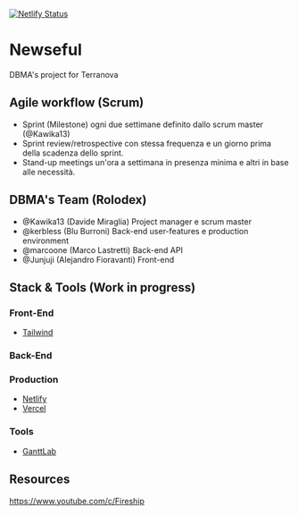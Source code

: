 [![Netlify Status](https://api.netlify.com/api/v1/badges/0a5f0390-6d4e-4269-8090-9510b8fb2982/deploy-status)](https://app.netlify.com/sites/newseful/deploys)

# Newseful
DBMA's project for Terranova

## Agile workflow (Scrum)
- Sprint (Milestone) ogni due settimane definito dallo scrum master (@Kawika13)
- Sprint review/retrospective con stessa frequenza e un giorno prima della scadenza dello sprint.
- Stand-up meetings un'ora a settimana in presenza minima e altri in base alle necessità.


## DBMA's Team (Rolodex)
- @Kawika13 (Davide Miraglia) Project manager e scrum master
- @kerbless (Blu Burroni) Back-end user-features e production environment
- @marcoone (Marco Lastretti) Back-end API
- @Junjuji (Alejandro Fioravanti) Front-end

## Stack & Tools (Work in progress)

### Front-End
- [Tailwind](https://tailwindcss.com/)

### Back-End

### Production
- [Netlify](https://app.netlify.com)
- [Vercel](https://vercel.com/dashboard)

### Tools
- [GanttLab](https://app.ganttlab.com/)

## Resources
https://www.youtube.com/c/Fireship


